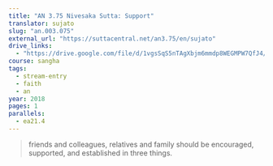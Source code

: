 ```yaml
---
title: "AN 3.75 Nivesaka Sutta: Support"
translator: sujato
slug: "an.003.075"
external_url: "https://suttacentral.net/an3.75/en/sujato"
drive_links:
  - "https://drive.google.com/file/d/1vgsSqS5nTAgXbjm6mmdp8WEGMPW7QfJ4/view?usp=drivesdk"
course: sangha
tags:
  - stream-entry
  - faith
  - an
year: 2018
pages: 1
parallels:
  - ea21.4
---
```


> friends and colleagues, relatives and family should be encouraged, supported, and established in three things.

<!---->
